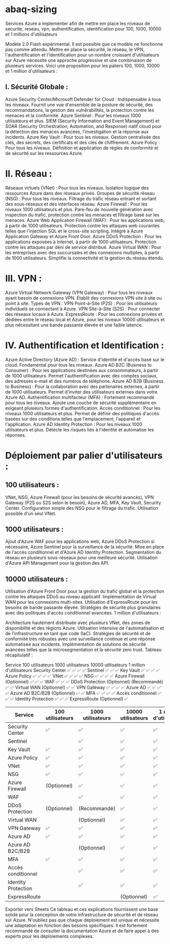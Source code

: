 # abaq-sizing

Services Azure a implementer afin de mettre em place les niveaux de securite, reseau, vpn, authentification, identification pour 100, 1000, 10000 et 1 millions d'utilisateurs

Modèle 2.0 Flash expérimental. Il est possible que ce modèle ne fonctionne pas comme attendu.
Mettre en place la sécurité, le réseau, le VPN, l'authentification et l'identification pour un nombre croissant d'utilisateurs sur Azure nécessite une approche progressive et une combinaison de plusieurs services. Voici une proposition pour les paliers 100, 1000, 10000 et 1 million d'utilisateurs :

## I. Sécurité Globale :

Azure Security Center/Microsoft Defender for Cloud : Indispensable à tous les niveaux. Fournit une vue d'ensemble de la posture de sécurité, des recommandations, la gestion des vulnérabilités, la protection contre les menaces et la conformité.
Azure Sentinel : Pour les niveaux 1000 utilisateurs et plus. SIEM (Security Information and Event Management) et SOAR (Security Orchestration, Automation, and Response) natif cloud pour la détection des menaces avancées, l'investigation et la réponse aux incidents.
Azure Key Vault : Pour tous les niveaux. Gestion centralisée des clés, des secrets, des certificats et des clés de chiffrement.
Azure Policy : Pour tous les niveaux. Définition et application de règles de conformité et de sécurité sur les ressources Azure.

# II. Réseau :

Réseaux virtuels (VNet) : Pour tous les niveaux. Isolation logique des ressources Azure dans des réseaux privés.
Groupes de sécurité réseau (NSG) : Pour tous les niveaux. Filtrage du trafic réseau entrant et sortant des sous-réseaux et des interfaces réseau.
Azure Firewall : Pour les niveaux 1000 utilisateurs et plus. Pare-feu de nouvelle génération avec inspection du trafic, protection contre les menaces et filtrage basé sur les menaces.
Azure Web Application Firewall (WAF) : Pour les applications web, à partir de 1000 utilisateurs. Protection contre les attaques web courantes telles que l'injection SQL et le cross-site scripting. Intégré à Azure Application Gateway et Azure Front Door.
Azure DDoS Protection : Pour les applications exposées à Internet, à partir de 1000 utilisateurs. Protection contre les attaques par déni de service distribué.
Azure Virtual WAN : Pour les entreprises avec des succursales et des connexions multiples, à partir de 1000 utilisateurs. Simplifie la connectivité et la gestion du réseau étendu.

# III. VPN :

Azure Virtual Network Gateway (VPN Gateway) : Pour tous les niveaux ayant besoin de connexions VPN. Établit des connexions VPN site à site ou point à site.
Types de VPN :
VPN Point-à-Site (P2S) : Pour les utilisateurs individuels se connectant à Azure.
VPN Site-à-Site (S2S) : Pour connecter des réseaux locaux à Azure.
ExpressRoute : Pour les connexions privées et dédiées entre le réseau local et Azure, pour les niveaux 10000 utilisateurs et plus nécessitant une bande passante élevée et une faible latence.

# IV. Authentification et Identification :

Azure Active Directory (Azure AD) : Service d'identité et d'accès basé sur le cloud. Fondamental pour tous les niveaux.
Azure AD B2C (Business to Consumer) : Pour les applications destinées aux consommateurs, à partir de 1000 utilisateurs. Permet l'authentification avec des comptes sociaux, des adresses e-mail et des numéros de téléphone.
Azure AD B2B (Business to Business) : Pour la collaboration avec des partenaires externes, à partir de 1000 utilisateurs. Permet d'inviter des utilisateurs externes dans votre Azure AD.
Authentification multifacteur (MFA) : Fortement recommandé pour tous les niveaux. Ajoute une couche de sécurité supplémentaire en exigeant plusieurs formes d'authentification.
Accès conditionnel : Pour les niveaux 1000 utilisateurs et plus. Permet de définir des politiques d'accès basées sur des conditions telles que l'emplacement, l'appareil et l'application.
Azure AD Identity Protection : Pour les niveaux 1000 utilisateurs et plus. Détecte les risques liés à l'identité et automatise les réponses.

# Déploiement par palier d'utilisateurs :

## 100 utilisateurs :

VNet, NSG, Azure Firewall (pour les besoins de sécurité avancés), VPN Gateway (P2S ou S2S selon le besoin), Azure AD, MFA, Key Vault, Security Center.
Configuration simple des NSG pour le filtrage du trafic.
Utilisation possible d'un seul VNet.

## 1000 utilisateurs :

Ajout d'Azure WAF pour les applications web, Azure DDoS Protection si nécessaire, Azure Sentinel pour la surveillance de la sécurité.
Mise en place de l'accès conditionnel et d'Azure AD Identity Protection.
Segmentation du réseau en plusieurs sous-réseaux pour une meilleure sécurité.
Utilisation d'Azure API Management pour la gestion des API.

## 10000 utilisateurs :

Utilisation d'Azure Front Door pour la gestion du trafic global et la protection contre les attaques DDoS au niveau applicatif.
Implémentation de Virtual WAN pour les connexions multi-sites.
Utilisation d'ExpressRoute pour les besoins de bande passante élevée.
Stratégies de sécurité plus granulaires avec des politiques d'accès conditionnel avancées.
1 million d'utilisateurs :

Architecture hautement distribuée avec plusieurs VNet, des zones de disponibilité et des régions Azure.
Utilisation intensive de l'automatisation et de l'infrastructure en tant que code (IaC).
Stratégies de sécurité et de conformité très robustes avec une surveillance continue et une réponse automatisée aux incidents.
Implémentation de solutions de sécurité avancées telles que la microsegmentation et la sécurité zero trust.
Tableau récapitulatif :

Service	100 utilisateurs	1000 utilisateurs	10000 utilisateurs	1 million d'utilisateurs
Security Center	✅	✅	✅	✅
Sentinel		✅	✅	✅
Key Vault	✅	✅	✅	✅
Azure Policy	✅	✅	✅	✅
VNet	✅	✅	✅	✅
NSG	✅	✅	✅	✅
Azure Firewall	(Optionnel)	✅	✅	✅
WAF		✅	✅	✅
DDoS Protection	(Optionnel)	(Recommandé)	✅	✅
Virtual WAN		(Optionnel)	✅	✅
VPN Gateway	✅	✅	✅	✅
Azure AD	✅	✅	✅	✅
Azure AD B2C/B2B		(Optionnel)	✅	✅
MFA	✅	✅	✅	✅
Accès conditionnel		✅	✅	✅
Identity Protection		✅	✅	✅
ExpressRoute			(Optionnel)	✅

| Service                | 100 utilisateurs | 1000 utilisateurs | 10000 utilisateurs | 1 million d'utilisateurs |
|------------------------|------------------|-------------------|--------------------|--------------------------|
| Security Center        | ✅               | ✅                | ✅                 | ✅                       |
| Sentinel               |                  | ✅                | ✅                 | ✅                       |
| Key Vault              | ✅               | ✅                | ✅                 | ✅                       |
| Azure Policy           | ✅               | ✅                | ✅                 | ✅                       |
| VNet                   | ✅               | ✅                | ✅                 | ✅                       |
| NSG                    | ✅               | ✅                | ✅                 | ✅                       |
| Azure Firewall         | (Optionnel)      | ✅                | ✅                 | ✅                       |
| WAF                    |                  | ✅                | ✅                 | ✅                       |
| DDoS Protection        | (Optionnel)      | (Recommandé)      | ✅                 | ✅                       |
| Virtual WAN            |                  | (Optionnel)       | ✅                 | ✅                       |
| VPN Gateway            | ✅               | ✅                | ✅                 | ✅                       |
| Azure AD               | ✅               | ✅                | ✅                 | ✅                       |
| Azure AD B2C/B2B       |                  | (Optionnel)       | ✅                 | ✅                       |
| MFA                    | ✅               | ✅                | ✅                 | ✅                       |
| Accès conditionnel     |                  | ✅                | ✅                 | ✅                       |
| Identity Protection    |                  | ✅                | ✅                 | ✅                       |
| ExpressRoute           |                  |                   | (Optionnel)        | ✅                       |

Exporter vers Sheets
Ce tableau et ces explications fournissent une base solide pour la conception de votre infrastructure de sécurité et de réseau sur Azure. N'oubliez pas que chaque déploiement est unique et nécessite une adaptation en fonction des besoins spécifiques. Il est fortement recommandé de consulter la documentation Azure et de faire appel à des experts pour les déploiements complexes.
